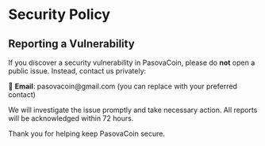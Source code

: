 # Security Policy

## Reporting a Vulnerability

If you discover a security vulnerability in PasovaCoin, please do **not** open a public issue. Instead, contact us privately:

📧 **Email**: pasovacoin\@gmail.com (you can replace with your preferred contact)

We will investigate the issue promptly and take necessary action. All reports will be acknowledged within 72 hours.

Thank you for helping keep PasovaCoin secure.
